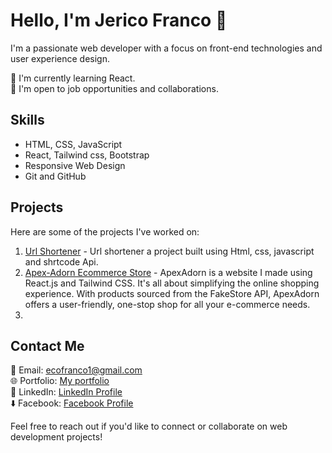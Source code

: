 # Hello, I'm Jerico Franco 👋

I'm a passionate web developer with a focus on front-end technologies and user experience design.

🌱 I'm currently learning React.<br/>
💼 I'm open to job opportunities and collaborations.

## Skills

- HTML, CSS, JavaScript
- React, Tailwind css, Bootstrap
- Responsive Web Design
- Git and GitHub

## Projects

Here are some of the projects I've worked on:

1. [Url Shortener](https://cout05.github.io/url-shortener/) - Url shortener a project built using Html, css, javascript and shrtcode Api.
2. [Apex-Adorn Ecommerce Store](https://cout05.github.io/apexadorn-ecommerce-website/) - ApexAdorn is a website I made using React.js and Tailwind CSS. It's all about simplifying the online shopping experience. With products sourced from the FakeStore API, ApexAdorn offers a user-friendly, one-stop shop for all your e-commerce needs.
3. 
## Contact Me

📧 Email: ecofranco1@gmail.com <br/>
🌐 Portfolio: [My portfolio](https://francojerico.netlify.app/) <br/>
📱 LinkedIn: [LinkedIn Profile](https://www.linkedin.com/in/jerico-franco-37b75627b/) <br/>
⬇️ Facebook: [Facebook Profile](https://www.facebook.com/jericofranco15/) <br/>

Feel free to reach out if you'd like to connect or collaborate on web development projects!

<!-- Feel free to add more sections as needed and customize the content to match your profile. -->

